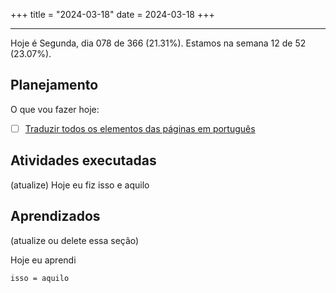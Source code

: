+++
title = "2024-03-18"
date = 2024-03-18
+++

---

Hoje é Segunda, dia 078 de 366 (21.31%). Estamos na semana 12 de 52 (23.07%).

## Planejamento

O que vou fazer hoje:

- [ ] [Traduzir todos os elementos das páginas em português](https://github.com/OmnicodeSolutions/worklog-luisa/issues/4)

## Atividades executadas

(atualize) Hoje eu fiz isso e aquilo

## Aprendizados

(atualize ou delete essa seção)

Hoje eu aprendi
```
isso = aquilo
```
